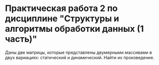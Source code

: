 # Практическая работа 2 по дисциплине "Структуры и алгоритмы обработки данных (1 часть)"
Даны две матрицы, которые представлены двумерными массивами в двух
вариациях: статический и динамический. Найти их произведение.
